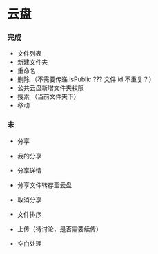 # 云盘

### 完成

- 文件列表
- 新建文件夹
- 重命名
- 删除 （不需要传递 isPublic ??? 文件 id 不重复？）
- 公共云盘新增文件夹权限
- 搜索 （当前文件夹下）
- 移动

### 未

- 分享
- 我的分享
- 分享详情
- 分享文件转存至云盘
- 取消分享
- 文件排序

- 上传（待讨论，是否需要续传）

- 空白处理
